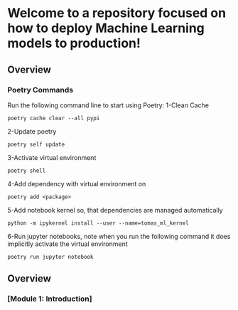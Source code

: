 # Welcome to a repository focused on how to deploy Machine Learning models to production!
## Overview

### Poetry Commands
Run the following command line to start using Poetry:
1-Clean Cache
```commandline
poetry cache clear --all pypi
```
2-Update poetry
```commandline
poetry self update
```
3-Activate virtual environment
```commandline
poetry shell
```
4-Add dependency with virtual environment on
```commandline
poetry add <package>
```
5-Add notebook kernel so, that dependencies are managed automatically
```commandline
python -m ipykernel install --user --name=tomas_ml_kernel
```
6-Run jupyter notebooks, note when you run the following command it does implicitly activate the virtual environment
```commandline
poetry run jupyter notebook
```


## Overview
### [Module 1: Introduction]
